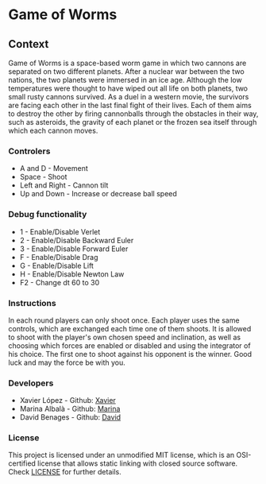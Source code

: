 # Game of Worms
## Context
Game of Worms is a space-based worm game in which two cannons are separated on two different planets. After a nuclear war between the two nations, the two planets were immersed in an ice age. Although the low temperatures were thought to have wiped out all life on both planets, two small rusty cannons survived.  As a duel in a western movie, the survivors are facing each other in the last final fight of their lives. Each of them aims to destroy the other by firing cannonballs through the obstacles in their way, such as asteroids, the gravity of each planet or the frozen sea itself through which each cannon moves. 

### Controlers
- A and D - Movement
- Space - Shoot
- Left and Right - Cannon tilt
- Up and Down - Increase or decrease ball speed

### Debug functionality
- 1 - Enable/Disable Verlet
- 2 - Enable/Disable Backward Euler
- 3 - Enable/Disable Forward Euler
- F - Enable/Disable Drag
- G - Enable/Disable Lift
- H - Enable/Disable Newton Law
- F2 - Change dt 60 to 30

### Instructions
In each round players can only shoot once. Each player uses the same controls, which are exchanged each time one of them shoots. It is allowed to shoot with the player's own chosen speed and inclination, as well as choosing which forces are enabled or disabled and using the integrator of his choice. The first one to shoot against his opponent is the winner. Good luck and may the force be with you.

### Developers
 - Xavier López - Github: [Xavier](https://github.com/Xavierlm11)
 - Marina Albalà - Github: [Marina](https://github.com/Vizalt)
 - David Benages - Github: [David](https://github.com/Divangus)

### License

This project is licensed under an unmodified MIT license, which is an OSI-certified license that allows static linking with closed source software. Check [LICENSE](LICENSE) for further details.
